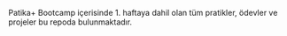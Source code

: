 Patika+ Bootcamp içerisinde 1. haftaya dahil olan tüm pratikler, ödevler ve projeler bu repoda bulunmaktadır.
